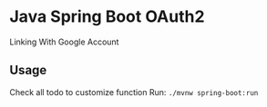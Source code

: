 # Java Spring Boot OAuth2
Linking With Google Account

## Usage
Check all todo to customize function
Run: `./mvnw spring-boot:run`